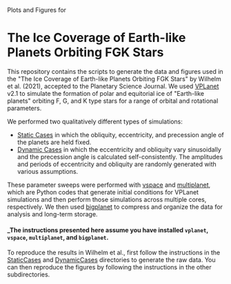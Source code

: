 Plots and Figures for 
# The Ice Coverage of Earth-like Planets Orbiting FGK Stars

This repository contains the scripts to generate the data and figures used in the  "The Ice Coverage of Earth-like Planets Orbiting FGK Stars" by Wilhelm et al. (2021), accepted to the Planetary Science Journal. We used [VPLanet](https://github.com/VirtualPlanetaryLaboratory/vplanet) v2.1 to simulate the formation of polar and equitorial ice of "Earth-like planets" orbiting F, G, and K type stars for a range of orbital and rotational parameters. 

We performed two qualitatively different types of simulations:

- [Static Cases](StaticCases) in which the obliquity, eccentricity, and precession angle of the planets are held fixed.
- [Dynamic Cases](DynamicCases) in which the eccentricity and obliquity vary sinusoidally and the precession angle is calculated self-consistently. The  amplitudes and periods of eccentricity and obliquity are randomly generated with various assumptions.

These parameter sweeps were performed with [vspace](https://github.com/VirtualPlanetaryLaboratory/vspace) and [multiplanet](https://github.com/VirtualPlanetaryLaboratory/multiplanet), which are Python codes that generate initial conditions for VPLanet simulations and then perform those simulations across multiple cores, respectively. We then used [bigplanet](https://github.com/VirtualPlanetaryLaboratory/bigplanet) to compress and organize the data for analysis and long-term storage.

#### _The instructions presented here assume you have installed ``vplanet``, ``vspace``, ``multiplanet``, and ``bigplanet``.

To reproduce the results in Wilhelm et al., first follow the instructions in the [StaticCases](StaticCases) and [DynamicCases](DynamicCases) directories to generate the raw data. You can then reproduce the figures by following the instructions in the other subdirectories.

